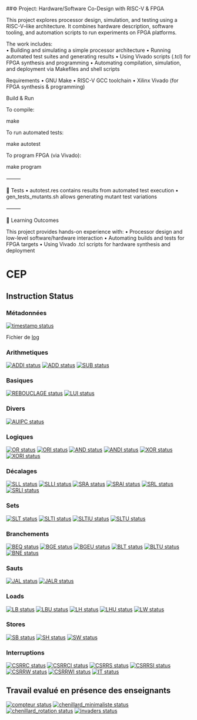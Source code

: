
##⚙️ Project: Hardware/Software Co-Design with RISC-V & FPGA

This project explores processor design, simulation, and testing using a RISC-V–like architecture. It combines hardware description, software tooling, and automation scripts to run experiments on FPGA platforms.

The work includes:  
	•	Building and simulating a simple processor architecture
	•	Running automated test suites and generating results
	•	Using Vivado scripts (.tcl) for FPGA synthesis and programming
	•	Automating compilation, simulation, and deployment via Makefiles and shell scripts


Requirements
	•	GNU Make
	•	RISC-V GCC toolchain
	•	Xilinx Vivado (for FPGA synthesis & programming)

Build & Run

To compile:

make

To run automated tests:

make autotest

To program FPGA (via Vivado):

make program


⸻

🧪 Tests
	•	autotest.res contains results from automated test execution
	•	gen_tests_mutants.sh allows generating mutant test variations

⸻

📖 Learning Outcomes

This project provides hands-on experience with:
	•	Processor design and low-level software/hardware interaction
	•	Automating builds and tests for FPGA targets
	•	Using Vivado .tcl scripts for hardware synthesis and deployment


# CEP

## Instruction Status

### Métadonnées

[![timestamp status](https://CEP_Deploy.pages.ensimag.fr/CEP_Projet_G1_2024_2025/Eval/bennassa_lrhorfim_eval//timestamp.svg)](https://CEP_Deploy.pages.ensimag.fr/CEP_Projet_G1_2024_2025/Eval/bennassa_lrhorfim_eval//timestamp.svg)

Fichier de [log](https://CEP_Deploy.pages.ensimag.fr/CEP_Projet_G1_2024_2025/Eval/bennassa_lrhorfim_eval//log.txt)
### Arithmetiques

[![ADDI status](https://CEP_Deploy.pages.ensimag.fr/CEP_Projet_G1_2024_2025/Eval/bennassa_lrhorfim_eval//ADDI.svg)](https://CEP_Deploy.pages.ensimag.fr/CEP_Projet_G1_2024_2025/Eval/bennassa_lrhorfim_eval//ADDI.svg)
[![ADD status](https://CEP_Deploy.pages.ensimag.fr/CEP_Projet_G1_2024_2025/Eval/bennassa_lrhorfim_eval//ADD.svg)](https://CEP_Deploy.pages.ensimag.fr/CEP_Projet_G1_2024_2025/Eval/bennassa_lrhorfim_eval//ADD.svg)
[![SUB status](https://CEP_Deploy.pages.ensimag.fr/CEP_Projet_G1_2024_2025/Eval/bennassa_lrhorfim_eval//SUB.svg)](https://CEP_Deploy.pages.ensimag.fr/CEP_Projet_G1_2024_2025/Eval/bennassa_lrhorfim_eval//SUB.svg)
### Basiques

[![REBOUCLAGE status](https://CEP_Deploy.pages.ensimag.fr/CEP_Projet_G1_2024_2025/Eval/bennassa_lrhorfim_eval//REBOUCLAGE.svg)](https://CEP_Deploy.pages.ensimag.fr/CEP_Projet_G1_2024_2025/Eval/bennassa_lrhorfim_eval//REBOUCLAGE.svg)
[![LUI status](https://CEP_Deploy.pages.ensimag.fr/CEP_Projet_G1_2024_2025/Eval/bennassa_lrhorfim_eval//LUI.svg)](https://CEP_Deploy.pages.ensimag.fr/CEP_Projet_G1_2024_2025/Eval/bennassa_lrhorfim_eval//LUI.svg)
### Divers

[![AUIPC status](https://CEP_Deploy.pages.ensimag.fr/CEP_Projet_G1_2024_2025/Eval/bennassa_lrhorfim_eval//AUIPC.svg)](https://CEP_Deploy.pages.ensimag.fr/CEP_Projet_G1_2024_2025/Eval/bennassa_lrhorfim_eval//AUIPC.svg)
### Logiques

[![OR status](https://CEP_Deploy.pages.ensimag.fr/CEP_Projet_G1_2024_2025/Eval/bennassa_lrhorfim_eval//OR.svg)](https://CEP_Deploy.pages.ensimag.fr/CEP_Projet_G1_2024_2025/Eval/bennassa_lrhorfim_eval//OR.svg)
[![ORI status](https://CEP_Deploy.pages.ensimag.fr/CEP_Projet_G1_2024_2025/Eval/bennassa_lrhorfim_eval//ORI.svg)](https://CEP_Deploy.pages.ensimag.fr/CEP_Projet_G1_2024_2025/Eval/bennassa_lrhorfim_eval//ORI.svg)
[![AND status](https://CEP_Deploy.pages.ensimag.fr/CEP_Projet_G1_2024_2025/Eval/bennassa_lrhorfim_eval//AND.svg)](https://CEP_Deploy.pages.ensimag.fr/CEP_Projet_G1_2024_2025/Eval/bennassa_lrhorfim_eval//AND.svg)
[![ANDI status](https://CEP_Deploy.pages.ensimag.fr/CEP_Projet_G1_2024_2025/Eval/bennassa_lrhorfim_eval//ANDI.svg)](https://CEP_Deploy.pages.ensimag.fr/CEP_Projet_G1_2024_2025/Eval/bennassa_lrhorfim_eval//ANDI.svg)
[![XOR status](https://CEP_Deploy.pages.ensimag.fr/CEP_Projet_G1_2024_2025/Eval/bennassa_lrhorfim_eval//XOR.svg)](https://CEP_Deploy.pages.ensimag.fr/CEP_Projet_G1_2024_2025/Eval/bennassa_lrhorfim_eval//XOR.svg)
[![XORI status](https://CEP_Deploy.pages.ensimag.fr/CEP_Projet_G1_2024_2025/Eval/bennassa_lrhorfim_eval//XORI.svg)](https://CEP_Deploy.pages.ensimag.fr/CEP_Projet_G1_2024_2025/Eval/bennassa_lrhorfim_eval//XORI.svg)
### Décalages

[![SLL status](https://CEP_Deploy.pages.ensimag.fr/CEP_Projet_G1_2024_2025/Eval/bennassa_lrhorfim_eval//SLL.svg)](https://CEP_Deploy.pages.ensimag.fr/CEP_Projet_G1_2024_2025/Eval/bennassa_lrhorfim_eval//SLL.svg)
[![SLLI status](https://CEP_Deploy.pages.ensimag.fr/CEP_Projet_G1_2024_2025/Eval/bennassa_lrhorfim_eval//SLLI.svg)](https://CEP_Deploy.pages.ensimag.fr/CEP_Projet_G1_2024_2025/Eval/bennassa_lrhorfim_eval//SLLI.svg)
[![SRA status](https://CEP_Deploy.pages.ensimag.fr/CEP_Projet_G1_2024_2025/Eval/bennassa_lrhorfim_eval//SRA.svg)](https://CEP_Deploy.pages.ensimag.fr/CEP_Projet_G1_2024_2025/Eval/bennassa_lrhorfim_eval//SRA.svg)
[![SRAI status](https://CEP_Deploy.pages.ensimag.fr/CEP_Projet_G1_2024_2025/Eval/bennassa_lrhorfim_eval//SRAI.svg)](https://CEP_Deploy.pages.ensimag.fr/CEP_Projet_G1_2024_2025/Eval/bennassa_lrhorfim_eval//SRAI.svg)
[![SRL status](https://CEP_Deploy.pages.ensimag.fr/CEP_Projet_G1_2024_2025/Eval/bennassa_lrhorfim_eval//SRL.svg)](https://CEP_Deploy.pages.ensimag.fr/CEP_Projet_G1_2024_2025/Eval/bennassa_lrhorfim_eval//SRL.svg)
[![SRLI status](https://CEP_Deploy.pages.ensimag.fr/CEP_Projet_G1_2024_2025/Eval/bennassa_lrhorfim_eval//SRLI.svg)](https://CEP_Deploy.pages.ensimag.fr/CEP_Projet_G1_2024_2025/Eval/bennassa_lrhorfim_eval//SRLI.svg)
### Sets

[![SLT status](https://CEP_Deploy.pages.ensimag.fr/CEP_Projet_G1_2024_2025/Eval/bennassa_lrhorfim_eval//SLT.svg)](https://CEP_Deploy.pages.ensimag.fr/CEP_Projet_G1_2024_2025/Eval/bennassa_lrhorfim_eval//SLT.svg)
[![SLTI status](https://CEP_Deploy.pages.ensimag.fr/CEP_Projet_G1_2024_2025/Eval/bennassa_lrhorfim_eval//SLTI.svg)](https://CEP_Deploy.pages.ensimag.fr/CEP_Projet_G1_2024_2025/Eval/bennassa_lrhorfim_eval//SLTI.svg)
[![SLTIU status](https://CEP_Deploy.pages.ensimag.fr/CEP_Projet_G1_2024_2025/Eval/bennassa_lrhorfim_eval//SLTIU.svg)](https://CEP_Deploy.pages.ensimag.fr/CEP_Projet_G1_2024_2025/Eval/bennassa_lrhorfim_eval//SLTIU.svg)
[![SLTU status](https://CEP_Deploy.pages.ensimag.fr/CEP_Projet_G1_2024_2025/Eval/bennassa_lrhorfim_eval//SLTU.svg)](https://CEP_Deploy.pages.ensimag.fr/CEP_Projet_G1_2024_2025/Eval/bennassa_lrhorfim_eval//SLTU.svg)
### Branchements

[![BEQ status](https://CEP_Deploy.pages.ensimag.fr/CEP_Projet_G1_2024_2025/Eval/bennassa_lrhorfim_eval//BEQ.svg)](https://CEP_Deploy.pages.ensimag.fr/CEP_Projet_G1_2024_2025/Eval/bennassa_lrhorfim_eval//BEQ.svg)
[![BGE status](https://CEP_Deploy.pages.ensimag.fr/CEP_Projet_G1_2024_2025/Eval/bennassa_lrhorfim_eval//BGE.svg)](https://CEP_Deploy.pages.ensimag.fr/CEP_Projet_G1_2024_2025/Eval/bennassa_lrhorfim_eval//BGE.svg)
[![BGEU status](https://CEP_Deploy.pages.ensimag.fr/CEP_Projet_G1_2024_2025/Eval/bennassa_lrhorfim_eval//BGEU.svg)](https://CEP_Deploy.pages.ensimag.fr/CEP_Projet_G1_2024_2025/Eval/bennassa_lrhorfim_eval//BGEU.svg)
[![BLT status](https://CEP_Deploy.pages.ensimag.fr/CEP_Projet_G1_2024_2025/Eval/bennassa_lrhorfim_eval//BLT.svg)](https://CEP_Deploy.pages.ensimag.fr/CEP_Projet_G1_2024_2025/Eval/bennassa_lrhorfim_eval//BLT.svg)
[![BLTU status](https://CEP_Deploy.pages.ensimag.fr/CEP_Projet_G1_2024_2025/Eval/bennassa_lrhorfim_eval//BLTU.svg)](https://CEP_Deploy.pages.ensimag.fr/CEP_Projet_G1_2024_2025/Eval/bennassa_lrhorfim_eval//BLTU.svg)
[![BNE status](https://CEP_Deploy.pages.ensimag.fr/CEP_Projet_G1_2024_2025/Eval/bennassa_lrhorfim_eval//BNE.svg)](https://CEP_Deploy.pages.ensimag.fr/CEP_Projet_G1_2024_2025/Eval/bennassa_lrhorfim_eval//BNE.svg)
### Sauts

[![JAL status](https://CEP_Deploy.pages.ensimag.fr/CEP_Projet_G1_2024_2025/Eval/bennassa_lrhorfim_eval//JAL.svg)](https://CEP_Deploy.pages.ensimag.fr/CEP_Projet_G1_2024_2025/Eval/bennassa_lrhorfim_eval//JAL.svg)
[![JALR status](https://CEP_Deploy.pages.ensimag.fr/CEP_Projet_G1_2024_2025/Eval/bennassa_lrhorfim_eval//JALR.svg)](https://CEP_Deploy.pages.ensimag.fr/CEP_Projet_G1_2024_2025/Eval/bennassa_lrhorfim_eval//JALR.svg)
### Loads

[![LB status](https://CEP_Deploy.pages.ensimag.fr/CEP_Projet_G1_2024_2025/Eval/bennassa_lrhorfim_eval//LB.svg)](https://CEP_Deploy.pages.ensimag.fr/CEP_Projet_G1_2024_2025/Eval/bennassa_lrhorfim_eval//LB.svg)
[![LBU status](https://CEP_Deploy.pages.ensimag.fr/CEP_Projet_G1_2024_2025/Eval/bennassa_lrhorfim_eval//LBU.svg)](https://CEP_Deploy.pages.ensimag.fr/CEP_Projet_G1_2024_2025/Eval/bennassa_lrhorfim_eval//LBU.svg)
[![LH status](https://CEP_Deploy.pages.ensimag.fr/CEP_Projet_G1_2024_2025/Eval/bennassa_lrhorfim_eval//LH.svg)](https://CEP_Deploy.pages.ensimag.fr/CEP_Projet_G1_2024_2025/Eval/bennassa_lrhorfim_eval//LH.svg)
[![LHU status](https://CEP_Deploy.pages.ensimag.fr/CEP_Projet_G1_2024_2025/Eval/bennassa_lrhorfim_eval//LHU.svg)](https://CEP_Deploy.pages.ensimag.fr/CEP_Projet_G1_2024_2025/Eval/bennassa_lrhorfim_eval//LHU.svg)
[![LW status](https://CEP_Deploy.pages.ensimag.fr/CEP_Projet_G1_2024_2025/Eval/bennassa_lrhorfim_eval//LW.svg)](https://CEP_Deploy.pages.ensimag.fr/CEP_Projet_G1_2024_2025/Eval/bennassa_lrhorfim_eval//LW.svg)
### Stores

[![SB status](https://CEP_Deploy.pages.ensimag.fr/CEP_Projet_G1_2024_2025/Eval/bennassa_lrhorfim_eval//SB.svg)](https://CEP_Deploy.pages.ensimag.fr/CEP_Projet_G1_2024_2025/Eval/bennassa_lrhorfim_eval//SB.svg)
[![SH status](https://CEP_Deploy.pages.ensimag.fr/CEP_Projet_G1_2024_2025/Eval/bennassa_lrhorfim_eval//SH.svg)](https://CEP_Deploy.pages.ensimag.fr/CEP_Projet_G1_2024_2025/Eval/bennassa_lrhorfim_eval//SH.svg)
[![SW status](https://CEP_Deploy.pages.ensimag.fr/CEP_Projet_G1_2024_2025/Eval/bennassa_lrhorfim_eval//SW.svg)](https://CEP_Deploy.pages.ensimag.fr/CEP_Projet_G1_2024_2025/Eval/bennassa_lrhorfim_eval//SW.svg)
### Interruptions

[![CSRRC status](https://CEP_Deploy.pages.ensimag.fr/CEP_Projet_G1_2024_2025/Eval/bennassa_lrhorfim_eval//CSRRC.svg)](https://CEP_Deploy.pages.ensimag.fr/CEP_Projet_G1_2024_2025/Eval/bennassa_lrhorfim_eval//CSRRC.svg)
[![CSRRCI status](https://CEP_Deploy.pages.ensimag.fr/CEP_Projet_G1_2024_2025/Eval/bennassa_lrhorfim_eval//CSRRCI.svg)](https://CEP_Deploy.pages.ensimag.fr/CEP_Projet_G1_2024_2025/Eval/bennassa_lrhorfim_eval//CSRRCI.svg)
[![CSRRS status](https://CEP_Deploy.pages.ensimag.fr/CEP_Projet_G1_2024_2025/Eval/bennassa_lrhorfim_eval//CSRRS.svg)](https://CEP_Deploy.pages.ensimag.fr/CEP_Projet_G1_2024_2025/Eval/bennassa_lrhorfim_eval//CSRRS.svg)
[![CSRRSI status](https://CEP_Deploy.pages.ensimag.fr/CEP_Projet_G1_2024_2025/Eval/bennassa_lrhorfim_eval//CSRRSI.svg)](https://CEP_Deploy.pages.ensimag.fr/CEP_Projet_G1_2024_2025/Eval/bennassa_lrhorfim_eval//CSRRSI.svg)
[![CSRRW status](https://CEP_Deploy.pages.ensimag.fr/CEP_Projet_G1_2024_2025/Eval/bennassa_lrhorfim_eval//CSRRW.svg)](https://CEP_Deploy.pages.ensimag.fr/CEP_Projet_G1_2024_2025/Eval/bennassa_lrhorfim_eval//CSRRW.svg)
[![CSRRWI status](https://CEP_Deploy.pages.ensimag.fr/CEP_Projet_G1_2024_2025/Eval/bennassa_lrhorfim_eval//CSRRWI.svg)](https://CEP_Deploy.pages.ensimag.fr/CEP_Projet_G1_2024_2025/Eval/bennassa_lrhorfim_eval//CSRRWI.svg)
[![IT status](https://CEP_Deploy.pages.ensimag.fr/CEP_Projet_G1_2024_2025/Eval/bennassa_lrhorfim_eval//IT.svg)](https://CEP_Deploy.pages.ensimag.fr/CEP_Projet_G1_2024_2025/Eval/bennassa_lrhorfim_eval//IT.svg)

## Travail evalué en présence des enseignants

[![compteur status](https://CEP_Deploy.pages.ensimag.fr/CEP_Projet_G1_2024_2025/overview/manual/compteur_bennassa_lrhorfim.svg)](https://CEP_Deploy.pages.ensimag.fr/CEP_Projet_G1_2024_2025/overview/manual/compteur_bennassa_lrhorfim.svg)
[![chenillard_minimaliste status](https://CEP_Deploy.pages.ensimag.fr/CEP_Projet_G1_2024_2025/overview/manual/chenillard_minimaliste_bennassa_lrhorfim.svg)](https://CEP_Deploy.pages.ensimag.fr/CEP_Projet_G1_2024_2025/overview/manual/chenillard_minimaliste_bennassa_lrhorfim.svg)
[![chenillard_rotation status](https://CEP_Deploy.pages.ensimag.fr/CEP_Projet_G1_2024_2025/overview/manual/chenillard_rotation_bennassa_lrhorfim.svg)](https://CEP_Deploy.pages.ensimag.fr/CEP_Projet_G1_2024_2025/overview/manual/chenillard_rotation_bennassa_lrhorfim.svg)
[![invaders status](https://CEP_Deploy.pages.ensimag.fr/CEP_Projet_G1_2024_2025/overview/manual/invaders_bennassa_lrhorfim.svg)](https://CEP_Deploy.pages.ensimag.fr/CEP_Projet_G1_2024_2025/overview/manual/invaders_bennassa_lrhorfim.svg)




